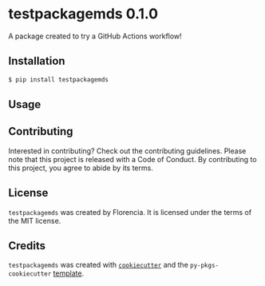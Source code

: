 # testpackagemds 0.1.0
A package created to try a GitHub Actions workflow!

## Installation

```bash
$ pip install testpackagemds
```

## Usage



## Contributing

Interested in contributing? Check out the contributing guidelines. Please note that this project is released with a Code of Conduct. By contributing to this project, you agree to abide by its terms.

## License

`testpackagemds` was created by Florencia. It is licensed under the terms of the MIT license.

## Credits

`testpackagemds` was created with [`cookiecutter`](https://cookiecutter.readthedocs.io/en/latest/) and the `py-pkgs-cookiecutter` [template](https://github.com/py-pkgs/py-pkgs-cookiecutter).
